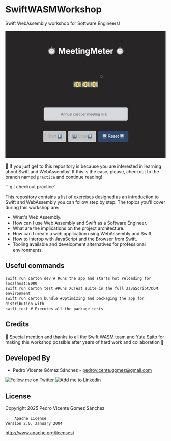 # SwiftWASMWorkshop

Swift WebAssembly workshop for Software Engineers!

![MeetingMeter](./art/meetingMeter.gif)

👋 If you just get to this repository is because you are interested in learning about Swift and WebAssemlby! If this is the case, please, checkout to the branch named ``practice`` and continue reading!

```git checkout practice``

This repository contains a list of exercises designed as an introduction to Swift and WebAssembly you can follow step by step. The topics you'll cover during this workshop are:

* What's Web Assembly.
* How can I use Web Assembly and Swift as a Software Engineer.
* What are the implications on the project architecture.
* How can I create a web application using WebAssembly and Swift.
* How to interop with JavaScript and the Browser from Swift.
* Tooling available and development alternatives for professional environments.

## Useful commands

```
swift run carton dev # Runs the app and starts hot reloading for localhost:8080
swift run carton test #Runs XCTest suite in the full JavaScript/DOM environment
swift run carton bundle #Optimizing and packaging the app for distribution with
swift test # Executes all the package tests
```

## Credits

🙏 Special mention and thanks to all the [Swift WASM team](https://github.com/swiftwasm) and [Yuta Saito](https://github.com/kateinoigakukun) for making this workshop possible after years of hard work and collaboration 🙏

Developed By
------------

* Pedro Vicente Gómez Sánchez - <pedrovicente.gomez@gmail.com>

<a href="https://twitter.com/pedro_g_s">
  <img alt="Follow me on Twitter" src="https://image.freepik.com/iconos-gratis/x-logo_318-40209.jpg" height="60" width="60"/>
</a>
<a href="https://es.linkedin.com/in/pedrovgs">
  <img alt="Add me to Linkedin" src="https://cdn-icons-png.flaticon.com/512/61/61109.png" height="60" width="60"/>
</a>

License
-------

Copyright 2025 Pedro Vicente Gómez Sánchez

        Apache License
    Version 2.0, January 2004
http://www.apache.org/licenses/
